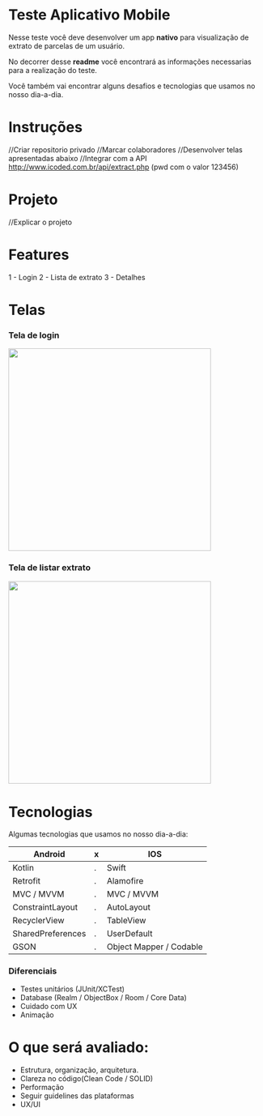 # Teste Aplicativo Mobile
Nesse teste você deve desenvolver um app **nativo** para visualização de extrato de parcelas de um usuário.

No decorrer desse **readme** você encontrará as informações necessarias para a realização do teste.

Você também vai encontrar alguns desafios e tecnologias que usamos no nosso dia-a-dia.

# Instruções
//Criar repositorio privado
//Marcar colaboradores
//Desenvolver telas apresentadas abaixo
//Integrar com a API http://www.icoded.com.br/api/extract.php (pwd com o valor 123456) 

# Projeto
//Explicar o projeto

# Features
1 - Login
2 - Lista de extrato
3 - Detalhes

# Telas

<p align="left">
  <p>
    <h3>Tela de login</h3>
    <img src="http://icoded.com.br/faca-um-app/img/login.png" alt="" data-canonical-src="http://icoded.com.br/faca-um-app/img/login.png" height="400" />
  </p>
  <p>
    <h3>Tela de listar extrato</h3>
    <img src="http://icoded.com.br/faca-um-app/img/extrato.png" alt="" data-canonical-src="http://icoded.com.br/faca-um-app/img/extrato.png" height="400" />
  </p>
</p>

# Tecnologias
Algumas tecnologias que usamos no nosso dia-a-dia:

|  Android | x | IOS  |
|---|---|---|
| Kotlin  | . |  Swift |
| Retrofit  | . |  Alamofire |
| MVC / MVVM | . | MVC / MVVM  |
| ConstraintLayout  | . | AutoLayout  |
| RecyclerView  | . | TableView  |
| SharedPreferences | . | UserDefault  |
| GSON | . | Object Mapper / Codable  |

### Diferenciais
- Testes unitários (JUnit/XCTest)
- Database (Realm / ObjectBox / Room / Core Data)
- Cuidado com UX
- Animação

# O que será avaliado:
- Estrutura, organização, arquitetura.
- Clareza no código(Clean Code / SOLID)
- Performação
- Seguir guidelines das plataformas
- UX/UI


